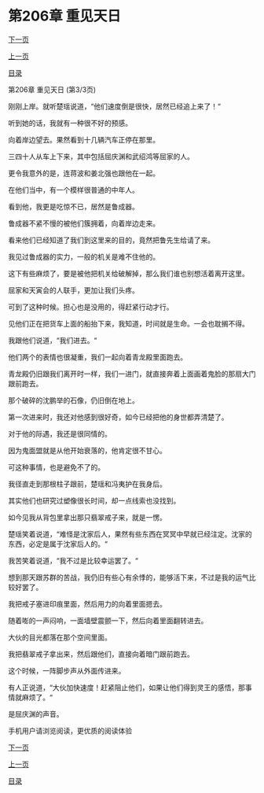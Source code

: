 <h1>第206章    重见天日</h1>
            <div><p><a href="./0618_%E7%AC%AC207%E7%AB%A0_%E6%BE%8E%E6%B9%83%E4%B9%8B%E5%8A%9B.md">下一页</a></p><p><a href="./0616_%E7%AC%AC206%E7%AB%A0_%E9%87%8D%E8%A7%81%E5%A4%A9%E6%97%A5.md">上一页</a></p><p><a href="../">目录</a></p></div>
            <div><p>第206章    重见天日 (第3/3页)</p><p>刚刚上岸。就听楚瑶说道，“他们速度倒是很快，居然已经追上来了！“</p><p>听到她的话，我就有一种很不好的预感。</p><p>向着岸边望去。果然看到十几辆汽车正停在那里。</p><p>三四十人从车上下来，其中包括屈庆渊和武绍鸿等屈家的人。</p><p>更令我意外的是，连蒋波和姜北强也跟他在一起。</p><p>在他们当中，有一个模样很普通的中年人。</p><p>看到他，我更是吃惊不已，居然是鲁成器。</p><p>鲁成器不紧不慢的被他们簇拥着，向着岸边走来。</p><p>看来他们已经知道了我们到这里来的目的，竟然把鲁先生给请了来。</p><p>我见过鲁成器的实力，一般的机关是难不住他的。</p><p>这下有些麻烦了，要是被他把机关给破解掉，那么我们谁也别想活着离开这里。</p><p>屈家和天寅会的人联手，更加让我们头疼。</p><p>可到了这种时候。担心也是没用的，得赶紧行动才行。</p><p>见他们正在把货车上面的船抬下来，我知道，时间就是生命。一会也耽搁不得。</p><p>我跟他们说道，“我们进去。“</p><p>他们两个的表情也很凝重，我们一起向着青龙殿里面跑去。</p><p>青龙殿仍旧跟我们离开时一样，我们一进门，就直接奔着上面画着鬼脸的那扇大门跟前跑去。</p><p>那个破碎的沈鹏举的石像，仍旧倒在地上。</p><p>第一次进来时，我还对他感到很好奇，如今已经把他的身世都弄清楚了。</p><p>对于他的际遇，我还是很同情的。</p><p>因为鬼面盟就是从他开始衰落的，他肯定很不甘心。</p><p>可这种事情，也是避免不了的。</p><p>我径直走到那根柱子跟前，楚瑶和冯夷护在我身后。</p><p>其实他们也研究过塑像很长时间，却一点线索也没找到。</p><p>如今见我从背包里拿出那只翡翠戒子来，就是一愣。</p><p>楚瑶笑着说道，“难怪是沈家后人，果然有些东西在冥冥中早就已经注定。沈家的东西，必定是属于沈家后人的。“</p><p>我苦笑着说道，“我不过是比较幸运罢了。“</p><p>想到那天跟苏群的苦战，我仍旧有些心有余悸的，能够活下来，不过是我的运气比较好罢了。</p><p>我把戒子塞进印痕里面，然后用力的向着里面摁去。</p><p>随着嘭的一声闷响，一面墙壁震颤一下，然后向着里面翻转进去。</p><p>大伙的目光都落在那个空间里面。</p><p>我把翡翠戒子拿出来，然后跟他们，直接向着暗门跟前跑去。</p><p>这个时候，一阵脚步声从外面传进来。</p><p>有人正说道，“大伙加快速度！赶紧阻止他们，如果让他们得到灵王的感悟，那事情就麻烦了。“</p><p>是屈庆渊的声音。</p><p>手机用户请浏览阅读，更优质的阅读体验</p></div>
            <div><p><a href="./0618_%E7%AC%AC207%E7%AB%A0_%E6%BE%8E%E6%B9%83%E4%B9%8B%E5%8A%9B.md">下一页</a></p><p><a href="./0616_%E7%AC%AC206%E7%AB%A0_%E9%87%8D%E8%A7%81%E5%A4%A9%E6%97%A5.md">上一页</a></p><p><a href="../">目录</a></p></div>
